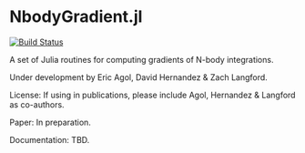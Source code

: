 # NbodyGradient.jl

[![Build Status](https://travis-ci.org/ericagol/NbodyGradient.jl.svg?branch=master)](https://travis-ci.org/ericagol/NbodyGradient.jl)

A set of Julia routines for computing gradients of N-body integrations.

Under development by Eric Agol, David Hernandez & Zach Langford.

License:  If using in publications, please include Agol, Hernandez & Langford as co-authors.

Paper: In preparation.

Documentation: TBD.
